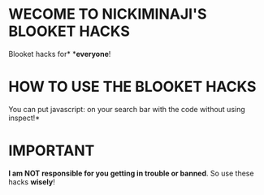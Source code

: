 # **WECOME TO NICKIMINAJI'S BLOOKET HACKS**
Blooket hacks for* ***everyone**!

# **HOW TO USE THE BLOOKET HACKS**
You can put javascript: on your search bar with the code without using inspect!*

# **IMPORTANT**
**I am NOT responsible for you getting in trouble or banned**. So use these hacks **wisely**!
